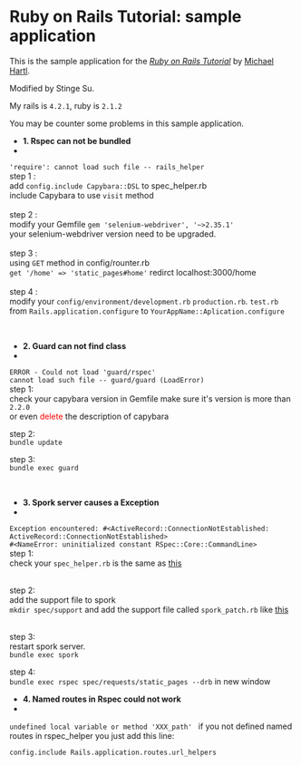 # Ruby on Rails Tutorial: sample application
This is the sample application for
the [*Ruby on Rails Tutorial*](http://railstutorial.org/)
by [Michael Hartl](http://michaelhartl.com/).

Modified by Stinge Su.

My rails is `4.2.1`, ruby is `2.1.2`

You may be counter some problems in this sample application.


- **1. Rspec can not be bundled**
- 

   `'require': cannot load such file -- rails_helper`<br>
    step 1 :<br>
    add `config.include Capybara::DSL` to spec_helper.rb<br>
    include Capybara to use `visit` method<br><br>
    step 2 :<br>
    modify your Gemfile
    `gem 'selenium-webdriver', '~>2.35.1'`<br>
    your selenium-webdriver version need to be upgraded.<br><br>
    step 3 :<br>
    using `GET`  method in config/rounter.rb<br>
    `get '/home' => 'static_pages#home'` redirct localhost:3000/home<br><br>
    step 4 :<br>
    modify your `config/environment/development.rb` `production.rb`. `test.rb`
    from `Rails.application.configure` to `YourAppName::Aplication.configure`

<br>
    
- **2. Guard can not find class**
-
`ERROR - Could not load 'guard/rspec'`<br>
`cannot load such file -- guard/guard (LoadError)`<br>
step 1:<br>
check your capybara version in Gemfile
make sure it's version is more than `2.2.0`<br>
or even <font color=red>delete</font> the description of capybara

step 2:<br>
`bundle update`

step 3:<br>
`bundle exec guard`

<br>

- **3. Spork server causes a Exception**
-
`Exception encountered: #<ActiveRecord::ConnectionNotEstablished: ActiveRecord::ConnectionNotEstablished>`<br>
`#<NameError: uninitialized constant RSpec::Core::CommandLine>`<br>
step 1:<br>
check your `spec_helper.rb` is the same as <a href="https://github.com/railstutorial/sample_app_rails_4/blob/master/spec/spec_helper.rb">this</a><br>
<br>

step 2:<br>
add the support file to spork<br>
`mkdir spec/support`
and add the support file called `spork_patch.rb` like <a href="https://gist.github.com/denispeplin/408d6bb894d5a546aa69">this</a><br>
<br>

step 3:<br>
restart spork server.<br>`bundle exec spork` <br>

step 4:<br>
`bundle exec rspec spec/requests/static_pages --drb` in new window 


- **4. Named routes in Rspec could not work**
-  
`undefined local variable or method 'XXX_path' ` if you not defined named routes in rspec_helper
you just add this line:

`config.include Rails.application.routes.url_helpers`

    
<br> 